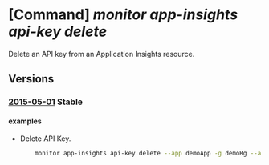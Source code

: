 # [Command] _monitor app-insights api-key delete_

Delete an API key from an Application Insights resource.

## Versions

### [2015-05-01](/Resources/mgmt-plane/L3N1YnNjcmlwdGlvbnMve30vcmVzb3VyY2Vncm91cHMve30vcHJvdmlkZXJzL21pY3Jvc29mdC5pbnNpZ2h0cy9jb21wb25lbnRzL3t9L2FwaWtleXMve30=/2015-05-01.xml) **Stable**

<!-- mgmt-plane /subscriptions/{}/resourcegroups/{}/providers/microsoft.insights/components/{}/apikeys/{} 2015-05-01 -->

#### examples

- Delete API Key.
    ```bash
        monitor app-insights api-key delete --app demoApp -g demoRg --api-key demo-key
    ```

